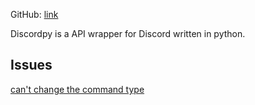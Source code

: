 GitHub: [link](https://github.com/Rapptz/discord.py)

Discordpy is a API wrapper for Discord written in python.

## Issues
[can't change the command type](https://github.com/Rapptz/discord.py/issues/8063)
